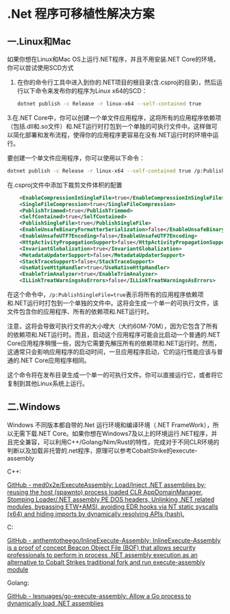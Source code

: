 # .Net 程序可移植性解决方案

## 一.Linux和Mac

如果你想在Linux和Mac OS上运行.NET程序，并且不用安装.NET Core的环境，你可以尝试使用SCD方式

1. 在你的命令行工具中进入到你的.NET项目的根目录(含.csproj的目录)，然后运行以下命令来发布你的程序为Linux x64的SCD：

   ```bash
   dotnet publish -c Release -r linux-x64 --self-contained true
   ```

3.在.NET Core中，你可以创建一个单文件应用程序，这将所有的应用程序依赖项（包括.dll和.so文件）和.NET运行时打包到一个单独的可执行文件中。这样做可以简化部署和发布流程，使得你的应用程序更容易在没有.NET运行时的环境中运行。

要创建一个单文件应用程序，你可以使用以下命令：

```bash
dotnet publish -c Release -r linux-x64 --self-contained true /p:PublishSingleFile=true
```

在.csproj文件中添加下裁剪文件体积的配置

```xml
    <EnableCompressionInSingleFile>true</EnableCompressionInSingleFile>
    <SingleFileCompression>true</SingleFileCompression>
    <PublishTrimmed>true</PublishTrimmed>
    <SelfContained>true</SelfContained>
    <PublishSingleFile>true</PublishSingleFile>
    <EnableUnsafeBinaryFormatterSerialization>false</EnableUnsafeBinaryFormatterSerialization>
    <EnableUnsafeUTF7Encoding>false</EnableUnsafeUTF7Encoding>
    <HttpActivityPropagationSupport>false</HttpActivityPropagationSupport>
    <InvariantGlobalization>true</InvariantGlobalization>
    <MetadataUpdaterSupport>false</MetadataUpdaterSupport>
    <StackTraceSupport>false</StackTraceSupport>
    <UseNativeHttpHandler>true</UseNativeHttpHandler>
    <EnableTrimAnalyzer>true</EnableTrimAnalyzer>
    <ILLinkTreatWarningsAsErrors>false</ILLinkTreatWarningsAsErrors>
```





在这个命令中，`/p:PublishSingleFile=true`表示将所有的应用程序依赖项和.NET运行时打包到一个单独的文件中。这将会生成一个单一的可执行文件，该文件包含你的应用程序、所有的依赖项和.NET运行时。

注意，这将会导致可执行文件的大小增大（大约60M-70M），因为它包含了所有的依赖项和.NET运行时。而且，启动这个应用程序可能会比启动一个普通的.NET Core应用程序稍慢一些，因为它需要先解压所有的依赖项和.NET运行时。然而，这通常只会影响应用程序的启动时间，一旦应用程序启动，它的运行性能应该与普通的.NET Core应用程序相同。

这个命令将在发布目录生成一个单一的可执行文件。你可以直接运行它，或者将它复制到其他Linux系统上运行。



## 二.Windows

Windows 不同版本都自带的.Net 运行环境和编译环境（.NET FrameWork），所以无需下载.NET Core。如果你想在Windows7及以上的环境运行.NET程序，并且完全兼容，可以利用C++/Golang/Nim/Rust的特性，完成对于不同CLR环境的判断以及加载非托管的.net程序，原理可以参考CobaltStrike的execute-assembly

C++:



[GitHub - med0x2e/ExecuteAssembly: Load/Inject .NET assemblies by; reusing the host (spawnto) process loaded CLR AppDomainManager, Stomping Loader/.NET assembly PE DOS headers, Unlinking .NET related modules, bypassing ETW+AMSI, avoiding EDR hooks via NT static syscalls (x64) and hiding imports by dynamically resolving APIs (hash).](https://github.com/med0x2e/ExecuteAssembly)





C:

[GitHub - anthemtotheego/InlineExecute-Assembly: InlineExecute-Assembly is a proof of concept Beacon Object File (BOF) that allows security professionals to perform in process .NET assembly execution as an alternative to Cobalt Strikes traditional fork and run execute-assembly module](https://github.com/anthemtotheego/InlineExecute-Assembly)





Golang:

[GitHub - lesnuages/go-execute-assembly: Allow a Go process to dynamically load .NET assemblies](https://github.com/lesnuages/go-execute-assembly)

